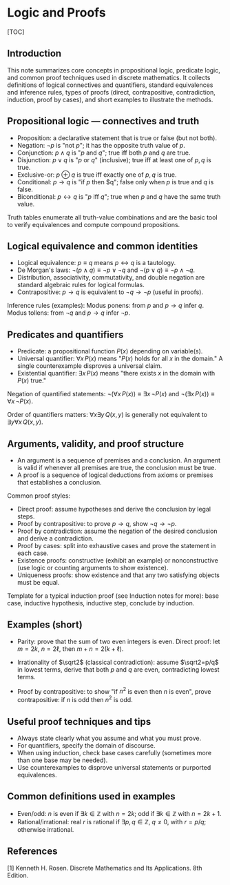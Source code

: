 # Logic and Proofs

[TOC]

## Introduction

This note summarizes core concepts in propositional logic, predicate logic, and common proof techniques used in discrete mathematics. It collects definitions of logical connectives and quantifiers, standard equivalences and inference rules, types of proofs (direct, contrapositive, contradiction, induction, proof by cases), and short examples to illustrate the methods.

## Propositional logic — connectives and truth

- Proposition: a declarative statement that is true or false (but not both).
- Negation: $\neg p$ is "not $p$"; it has the opposite truth value of $p$.
- Conjunction: $p\land q$ is "$p$ and $q$"; true iff both $p$ and $q$ are true.
- Disjunction: $p\lor q$ is "$p$ or $q$" (inclusive); true iff at least one of $p,q$ is true.
- Exclusive-or: $p\oplus q$ is true iff exactly one of $p,q$ is true.
- Conditional: $p\rightarrow q$ is "if $p$ then $q"; false only when $p$ is true and $q$ is false.
- Biconditional: $p\leftrightarrow q$ is "$p$ iff $q$"; true when $p$ and $q$ have the same truth value.

Truth tables enumerate all truth-value combinations and are the basic tool to verify equivalences and compute compound propositions.

## Logical equivalence and common identities

- Logical equivalence: $p\equiv q$ means $p\leftrightarrow q$ is a tautology.
- De Morgan's laws: $\neg(p\land q)\equiv\neg p\lor\neg q$ and $\neg(p\lor q)\equiv\neg p\land\neg q$.
- Distribution, associativity, commutativity, and double negation are standard algebraic rules for logical formulas.
- Contrapositive: $p\rightarrow q$ is equivalent to $\neg q\rightarrow\neg p$ (useful in proofs).

Inference rules (examples): Modus ponens: from $p$ and $p\rightarrow q$ infer $q$. Modus tollens: from $\neg q$ and $p\rightarrow q$ infer $\neg p$.

## Predicates and quantifiers

- Predicate: a propositional function $P(x)$ depending on variable(s).
- Universal quantifier: $\forall x\,P(x)$ means "$P(x)$ holds for all $x$ in the domain." A single counterexample disproves a universal claim.
- Existential quantifier: $\exists x\,P(x)$ means "there exists $x$ in the domain with $P(x)$ true."

Negation of quantified statements: $\neg(\forall x\,P(x))\equiv\exists x\,\neg P(x)$ and $\neg(\exists x\,P(x))\equiv\forall x\,\neg P(x)$.

Order of quantifiers matters: $\forall x\exists y\,Q(x,y)$ is generally not equivalent to $\exists y\forall x\,Q(x,y)$.

## Arguments, validity, and proof structure

- An argument is a sequence of premises and a conclusion. An argument is valid if whenever all premises are true, the conclusion must be true.
- A proof is a sequence of logical deductions from axioms or premises that establishes a conclusion.

Common proof styles:
- Direct proof: assume hypotheses and derive the conclusion by legal steps.
- Proof by contrapositive: to prove $p\rightarrow q$, show $\neg q\rightarrow\neg p$.
- Proof by contradiction: assume the negation of the desired conclusion and derive a contradiction.
- Proof by cases: split into exhaustive cases and prove the statement in each case.
- Existence proofs: constructive (exhibit an example) or nonconstructive (use logic or counting arguments to show existence).
- Uniqueness proofs: show existence and that any two satisfying objects must be equal.

Template for a typical induction proof (see Induction notes for more): base case, inductive hypothesis, inductive step, conclude by induction.

## Examples (short)

- Parity: prove that the sum of two even integers is even. Direct proof: let $m=2k$, $n=2\ell$, then $m+n=2(k+\ell)$.

- Irrationality of $\sqrt2$ (classical contradiction): assume $\sqrt2=p/q$ in lowest terms, derive that both $p$ and $q$ are even, contradicting lowest terms.

- Proof by contrapositive: to show "if $n^2$ is even then $n$ is even", prove contrapositive: if $n$ is odd then $n^2$ is odd.

## Useful proof techniques and tips

- Always state clearly what you assume and what you must prove.
- For quantifiers, specify the domain of discourse.
- When using induction, check base cases carefully (sometimes more than one base may be needed).
- Use counterexamples to disprove universal statements or purported equivalences.

## Common definitions used in examples

- Even/odd: $n$ is even if $\exists k\in\mathbb{Z}$ with $n=2k$; odd if $\exists k\in\mathbb{Z}$ with $n=2k+1$.
- Rational/irrational: real $r$ is rational if $\exists p,q\in\mathbb{Z}$, $q\neq0$, with $r=p/q$; otherwise irrational.

## References

[1] Kenneth H. Rosen. Discrete Mathematics and Its Applications. 8th Edition.

